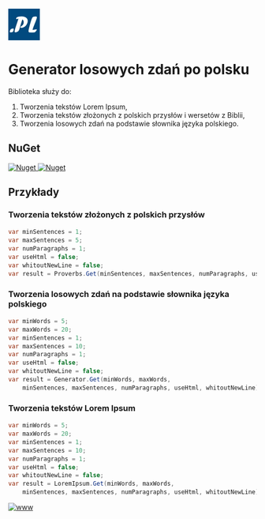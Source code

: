 ![Image](images/psg_logo.jpg) 

# Generator losowych zdań po polsku

Biblioteka służy do:

1. Tworzenia tekstów Lorem Ipsum,
2. Tworzenia tekstów złożonych z polskich przysłów i wersetów z Biblii,
3. Tworzenia losowych zdań na podstawie słownika języka polskiego.  

 ## NuGet

<a href="https://www.nuget.org/packages/ABCPRO.PolishSentencesGenerator/"><img alt="Nuget" src="https://img.shields.io/nuget/v/ABCPRO.PolishSentencesGenerator?label=abcpro.polishsentencesgenerator%20nuget"> <img alt="Nuget" src="https://img.shields.io/nuget/dt/ABCPRO.PolishSentencesGenerator"></a>

## Przykłady

### Tworzenia tekstów złożonych z polskich przysłów 

``` C#
var minSentences = 1;
var maxSentences = 5;
var numParagraphs = 1;
var useHtml = false;
var whitoutNewLine = false;
var result = Proverbs.Get(minSentences, maxSentences, numParagraphs, useHtml, whitoutNewLine);
```

### Tworzenia losowych zdań na podstawie słownika języka polskiego

```C#
var minWords = 5;
var maxWords = 20;
var minSentences = 1;
var maxSentences = 10;
var numParagraphs = 1;
var useHtml = false;
var whitoutNewLine = false;
var result = Generator.Get(minWords, maxWords, 
    minSentences, maxSentences, numParagraphs, useHtml, whitoutNewLine);           
```

### Tworzenia tekstów Lorem Ipsum

```C#
var minWords = 5;
var maxWords = 20;
var minSentences = 1;
var maxSentences = 10;
var numParagraphs = 1;
var useHtml = false;
var whitoutNewLine = false;
var result = LoremIpsum.Get(minWords, maxWords, 
    minSentences, maxSentences, numParagraphs, useHtml, whitoutNewLine);
```


<a href="https://www.abcpro.pl"><img alt="www" src="https://img.shields.io/badge/www-abcpro.pl-orange?style=for-the-badge"></a> 